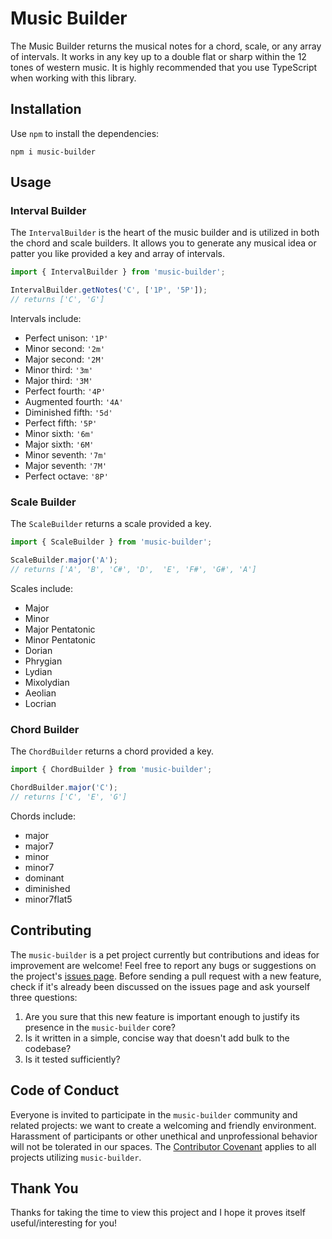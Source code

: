 # Music Builder

The Music Builder returns the musical notes for a chord, scale, or any array of intervals. It works in any key up to a double flat or sharp within the 12 tones of western music. It is highly recommended that you use TypeScript when working with this library.

## Installation

Use `npm` to install the dependencies:

```
npm i music-builder
```

## Usage

### Interval Builder
The `IntervalBuilder` is the heart of the music builder and is utilized in both the chord and scale builders. It allows you to generate any musical idea or patter you like provided a key and array of intervals.

```typescript
import { IntervalBuilder } from 'music-builder';

IntervalBuilder.getNotes('C', ['1P', '5P']);
// returns ['C', 'G']
```
Intervals include:
  - Perfect unison: `'1P'`
  - Minor second: `'2m'`
  - Major second: `'2M'`
  - Minor third: `'3m'`
  - Major third: `'3M'`
  - Perfect fourth: `'4P'`
  - Augmented fourth: `'4A'`
  - Diminished fifth: `'5d'`
  - Perfect fifth: `'5P'`
  - Minor sixth: `'6m'`
  - Major sixth: `'6M'`
  - Minor seventh: `'7m'`
  - Major seventh: `'7M'`
  - Perfect octave: `'8P'`

### Scale Builder
The `ScaleBuilder` returns a scale provided a key.

```typescript
import { ScaleBuilder } from 'music-builder';

ScaleBuilder.major('A');
// returns ['A', 'B', 'C#', 'D',  'E', 'F#', 'G#', 'A']
```

Scales include:
  - Major
  - Minor
  - Major Pentatonic
  - Minor Pentatonic
  - Dorian
  - Phrygian
  - Lydian
  - Mixolydian
  - Aeolian
  - Locrian

### Chord Builder
The `ChordBuilder` returns a chord provided a key.

```typescript
import { ChordBuilder } from 'music-builder';

ChordBuilder.major('C');
// returns ['C', 'E', 'G']
```

Chords include:
  - major
  - major7
  - minor
  - minor7
  - dominant
  - diminished
  - minor7flat5

## Contributing

The `music-builder` is a pet project currently but contributions and ideas for improvement are welcome! Feel free to report any bugs or suggestions on the project's [issues page](https://github.com/alexkaufman06/music-builder/issues). Before sending a pull request with a new feature, check if it's already been discussed on the issues page and ask yourself three questions:

1. Are you sure that this new feature is important enough to justify its presence in the `music-builder` core?
2. Is it written in a simple, concise way that doesn't add bulk to the codebase?
3. Is it tested sufficiently?

## Code of Conduct

Everyone is invited to participate in the `music-builder` community and related projects:
we want to create a welcoming and friendly environment.
Harassment of participants or other unethical and unprofessional behavior will not be tolerated in our spaces.
The [Contributor Covenant](http://contributor-covenant.org/version/1/3/0/)
applies to all projects utilizing `music-builder`.

## Thank You

Thanks for taking the time to view this project and I hope it proves itself useful/interesting for you!
